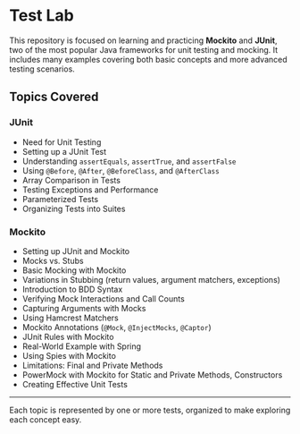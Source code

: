 # Test Lab

This repository is focused on learning and practicing **Mockito** and **JUnit**, two of the most popular Java frameworks for unit testing and mocking. It includes many examples covering both basic concepts and more advanced testing scenarios.

## Topics Covered

### JUnit

- Need for Unit Testing
- Setting up a JUnit Test
- Understanding `assertEquals`, `assertTrue`, and `assertFalse`
- Using `@Before`, `@After`, `@BeforeClass`, and `@AfterClass`
- Array Comparison in Tests
- Testing Exceptions and Performance
- Parameterized Tests
- Organizing Tests into Suites

### Mockito

- Setting up JUnit and Mockito
- Mocks vs. Stubs
- Basic Mocking with Mockito
- Variations in Stubbing (return values, argument matchers, exceptions)
- Introduction to BDD Syntax
- Verifying Mock Interactions and Call Counts
- Capturing Arguments with Mocks
- Using Hamcrest Matchers
- Mockito Annotations (`@Mock`, `@InjectMocks`, `@Captor`)
- JUnit Rules with Mockito
- Real-World Example with Spring
- Using Spies with Mockito
- Limitations: Final and Private Methods
- PowerMock with Mockito for Static and Private Methods, Constructors
- Creating Effective Unit Tests

---

Each topic is represented by one or more tests, organized to make exploring each concept easy.